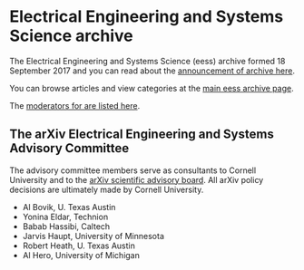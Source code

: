 # Electrical Engineering and Systems Science archive

The Electrical Engineering and Systems Science (eess) archive formed 18 September 2017 and you can read about the [announcement of archive here](/new/eess_announce).

You can browse articles and view categories at the [main eess archive page](/archive/eess).

The [moderators for are listed here](/moderators#eess).

<span id="AdvisoryCommittee"></span>
## The arXiv Electrical Engineering and Systems Advisory Committee

The advisory committee members serve as consultants to Cornell University and to the [arXiv scientific advisory board](/about/people/scientific_ad_board). All arXiv policy decisions are ultimately made by Cornell University.

- Al Bovik, U. Texas Austin
- Yonina Eldar, Technion
- Babab Hassibi, Caltech
- Jarvis Haupt, University of Minnesota
- Robert Heath, U. Texas Austin
- Al Hero, University of Michigan
